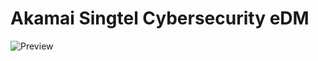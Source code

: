 # Akamai Singtel Cybersecurity eDM
![Preview](http://www.threesquare.space/edm/2018/akamai/akamai-singtel-cybersecurity/preview.png)
